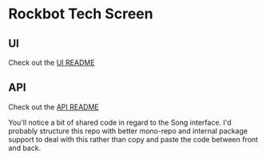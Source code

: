 # Rockbot Tech Screen

## UI

Check out the [UI README](./front-end/README.md)

## API

Check out the [API README](./backend-api/README.md)

You'll notice a bit of shared code in regard to the Song interface. I'd probably structure this repo with better mono-repo and internal package support to deal with this rather than copy and paste the code between front and back.
